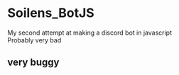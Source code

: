 # Soilens_BotJS

My second attempt at making a discord bot in javascript  
Probably very bad  

## very buggy
